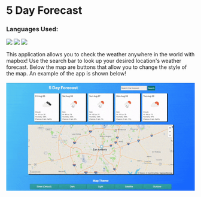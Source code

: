 # 5 Day Forecast
<h3>Languages Used:</h3>
<p float="left">
<img src="https://cdn.jsdelivr.net/gh/devicons/devicon/icons/html5/html5-original-wordmark.svg" width="60px;"/>
<img src="https://cdn.jsdelivr.net/gh/devicons/devicon/icons/javascript/javascript-original.svg" width="60px;"/>
<img src="https://cdn.jsdelivr.net/gh/devicons/devicon/icons/css3/css3-original-wordmark.svg" width="60px;"/>
</p>
This application allows you to check the weather anywhere in the world with mapbox! Use the search bar to look up your desired location's weather forecast. Below the map are buttons that allow you to change the style of the map. An example of the app is shown below!
<br>
<br>
<img src="mapbox.gif">
